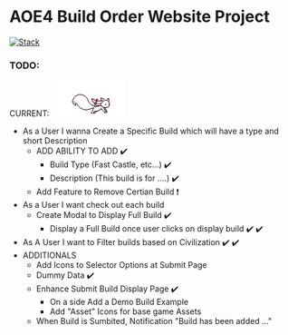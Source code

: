 # AOE4 Build Order Website Project

[![Stack](https://skills.thijs.gg/icons?i=nextjs,ts,prisma,postgres,tailwind&theme=dark)](https://skills.thijs.gg)
### TODO: 
CURRENT: 
![Alt text](aoe4-builder-order/public/aoe4/giphy4.gif)
- As a User I wanna Create a Specific Build which will have a type and short Description
    - ADD ABILITY TO ADD :heavy_check_mark:
        - Build Type (Fast Castle, etc...) :heavy_check_mark:
        - Description  (This build is for ....) :heavy_check_mark:
    - Add Feature to Remove Certian Build  :heavy_exclamation_mark:
- As a User I want check out each build
    - Create Modal to Display Full Build :heavy_check_mark:
        - Display a Full Build once user clicks on display build :heavy_check_mark: :heavy_check_mark:
- As A User I want to Filter builds based on Civilization  :heavy_check_mark: :heavy_check_mark:
- ADDITIONALS 
    - Add Icons to Selector Options at Submit Page
    - Dummy Data :heavy_check_mark:
    - Enhance Submit Build Display Page :heavy_check_mark:
        - On a side Add a Demo Build Example 
        - Add "Asset" Icons for base game Assets
    - When Build is Sumbited, Notification "Build has been added ..." 